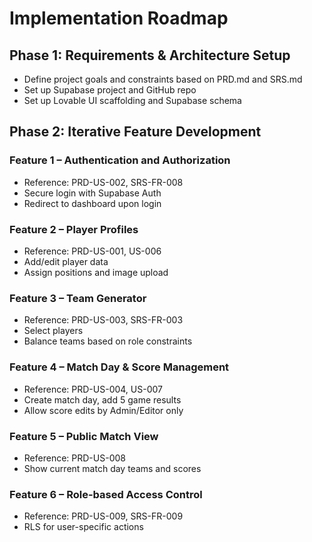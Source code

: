 # Implementation Roadmap

## Phase 1: Requirements & Architecture Setup

- Define project goals and constraints based on PRD.md and SRS.md
- Set up Supabase project and GitHub repo
- Set up Lovable UI scaffolding and Supabase schema

## Phase 2: Iterative Feature Development

### Feature 1 – Authentication and Authorization

- Reference: PRD-US-002, SRS-FR-008
- Secure login with Supabase Auth
- Redirect to dashboard upon login

### Feature 2 – Player Profiles

- Reference: PRD-US-001, US-006
- Add/edit player data
- Assign positions and image upload

### Feature 3 – Team Generator

- Reference: PRD-US-003, SRS-FR-003
- Select players
- Balance teams based on role constraints

### Feature 4 – Match Day & Score Management

- Reference: PRD-US-004, US-007
- Create match day, add 5 game results
- Allow score edits by Admin/Editor only

### Feature 5 – Public Match View

- Reference: PRD-US-008
- Show current match day teams and scores

### Feature 6 – Role-based Access Control

- Reference: PRD-US-009, SRS-FR-009
- RLS for user-specific actions
